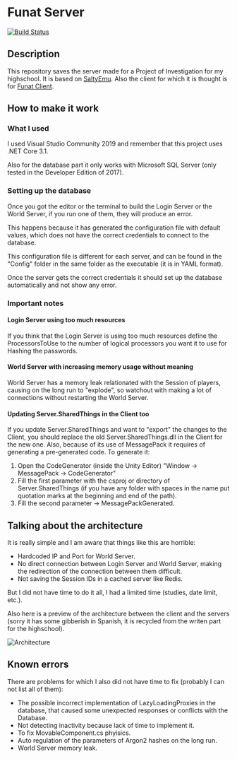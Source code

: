 # Funat Server
[![Build Status](https://travis-ci.com/Adanlink/Funat_Server.svg?branch=master "Build Status")](https://travis-ci.com/Adanlink/Funat_Server "Build Status")
## Description
This repository saves the server made for a Project of Investigation for my highschool.
It is based on [SaltyEmu](https://github.com/BlowaXD/SaltyEmu "SaltyEmu").
Also the client for which it is thought is for [Funat Client](https://github.com/Adanlink/Funat_Client "Funat Client").
## How to make it work
### What I used
I used Visual Studio Community 2019 and remember that this project uses .NET Core 3.1.

Also for the database part it only works with Microsoft SQL Server (only tested in the Developer Edition of 2017).
### Setting up the database
Once you got the editor or the terminal to build the Login Server or the World Server, if you run one of them, they will produce an error.

This happens because it has generated the configuration file with default values, which does not have the correct credentials to connect to the database.

This configuration file is different for each server, and can be found in the "Config" folder in the same folder as the executable (it is in YAML format).

Once the server gets the correct credentials it should set up the database automatically and not show any error.
### Important notes
#### Login Server using too much resources
If you think that the Login Server is using too much resources define the ProcessorsToUse to the number of logical processors you want it to use for Hashing the passwords.

#### World Server with increasing memory usage without meaning
World Server has a memory leak relationated with the Session of players, causing on the long run to "explode", so watchout with making a lot of connections without restarting the World Server.

#### Updating Server.SharedThings in the Client too
If you update Server.SharedThings and want to "export" the changes to the Client, you should replace the old Server.SharedThings.dll in the Client for the new one. Also, because of its use of MessagePack it requires of generating a pre-generated code.
To generate it:
1.  Open the CodeGenerator (inside the Unity Editor) "Window -> MessagePack -> CodeGenerator"
2. Fill the first parameter with the csproj or directory of Server.SharedThings (if you have any folder with spaces in the name put quotation marks at the beginning and end of the path).
3. Fill the second parameter -> MessagePackGenerated.

## Talking about the architecture
It is really simple and I am aware that things like this are horrible: 
- Hardcoded IP and Port for World Server.
- No direct connection between Login Server and World Server, making the redirection of the connection between them difficult.
- Not saving the Session IDs in a cached server like Redis.

But I did not have time to do it all, I had a limited time (studies, date limit, etc.).

Also here is a preview of the architecture between the client and the servers (sorry it has some gibberish in Spanish, it is recycled from the writen part for the highschool).

![Architecture](https://gyazo.com/cab8cc6116e8f5f242cf11f6a8b1e0c3.png "Architecture")

## Known errors
There are problems for which I also did not have time to fix (probably I can not list all of them):
- The possible incorrect implementation of LazyLoadingProxies in the database, that caused some unexpected responses or conflicts with the Database.
- Not detecting inactivity because lack of time to implement it.
- To fix MovableComponent.cs phyisics.
- Auto regulation of the parameters of Argon2 hashes on the long run.
- World Server memory leak.